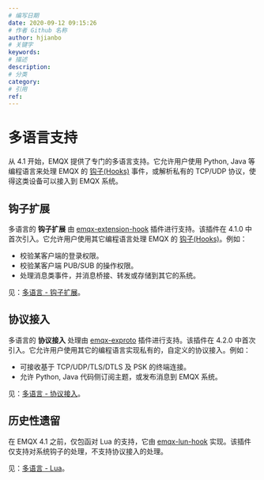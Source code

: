```yaml
---
# 编写日期
date: 2020-09-12 09:15:26
# 作者 Github 名称
author: hjianbo
# 关键字
keywords:
# 描述
description:
# 分类
category: 
# 引用
ref:
---
```


# 多语言支持

从 4.1 开始，EMQX 提供了专门的多语言支持。它允许用户使用 Python, Java 等编程语言来处理 EMQX 的 [钩子(Hooks)](./hooks.md) 事件，或解析私有的 TCP/UDP 协议，使得这类设备可以接入到 EMQX 系统。

## 钩子扩展

多语言的 **钩子扩展** 由 [emqx-extension-hook](https://github.com/emqx/emqx-extension-hook) 插件进行支持。该插件在 4.1.0 中首次引入。它允许用户使用其它编程语言处理 EMQX 的 [钩子(Hooks)](hooks.md)。例如：

- 校验某客户端的登录权限。
- 校验某客户端 PUB/SUB 的操作权限。
- 处理消息类事件，并消息桥接、转发或存储到其它的系统。

见：[多语言 - 钩子扩展](lang-exhook.md)。

## 协议接入

多语言的 **协议接入** 处理由 [emqx-exproto](https://github.com/emqx/emqx-exproto) 插件进行支持。该插件在 4.2.0 中首次引入。它允许用户使用其它的编程语言实现私有的，自定义的协议接入。例如：

- 可接收基于 TCP/UDP/TLS/DTLS 及 PSK 的终端连接。
- 允许 Python, Java 代码侧订阅主题，或发布消息到 EMQX 系统。

见：[多语言 - 协议接入](lang-exproto.md)。

## 历史性遗留

在 EMQX 4.1 之前，仅包函对 Lua 的支持，它由 [emqx-lun-hook](https://github.com/emqx/emqx-lua-hook) 实现。该插件仅支持对系统钩子的处理，不支持协议接入的处理。

见：[多语言 - Lua](lang-lua.md)。

